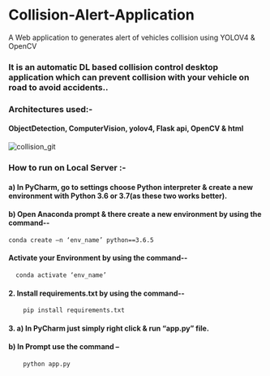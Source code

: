 # Collision-Alert-Application
A Web application to generates alert of vehicles collision using YOLOV4  & OpenCV

### It is an automatic DL based collision control desktop application which can prevent collision with your vehicle on road to avoid accidents..

### Architectures used:-
#### ObjectDetection, ComputerVision, yolov4, Flask api, OpenCV & html


![collision_git](https://user-images.githubusercontent.com/52413661/133305215-b44e54a7-9a88-4751-a023-92a0aecee7da.gif)

### How to run on Local Server :-
#### a) In PyCharm, go to settings choose Python interpreter & create a new environment with Python 3.6 or 3.7(as these two works better).

#### b) Open Anaconda prompt & there create a new environment by using the command--
	conda create –n ‘env_name’ python==3.6.5

#### Activate your Environment by using the command--
      conda activate ‘env_name’

#### 2. Install requirements.txt by using the command--
        pip install requirements.txt

#### 3. a) In PyCharm just simply right click & run “app.py” file.

#### b) In Prompt use the command –
        python app.py
